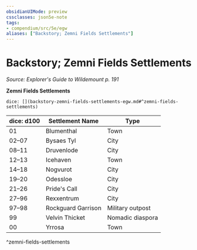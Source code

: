 ```yaml
---
obsidianUIMode: preview
cssclasses: json5e-note
tags:
- compendium/src/5e/egw
aliases: ["Backstory; Zemni Fields Settlements"]
---
```

# Backstory; Zemni Fields Settlements
*Source: Explorer's Guide to Wildemount p. 191* 

**Zemni Fields Settlements**

`dice: [](backstory-zemni-fields-settlements-egw.md#^zemni-fields-settlements)`

| dice: d100 | Settlement Name | Type |
|------------|-----------------|------|
| 01 | Blumenthal | Town |
| 02–07 | Bysaes Tyl | City |
| 08–11 | Druvenlode | City |
| 12–13 | Icehaven | Town |
| 14–18 | Nogvurot | City |
| 19–20 | Odessloe | City |
| 21–26 | Pride's Call | City |
| 27–96 | Rexxentrum | City |
| 97–98 | Rockguard Garrison | Military outpost |
| 99 | Velvin Thicket | Nomadic diaspora |
| 00 | Yrrosa | Town |
^zemni-fields-settlements